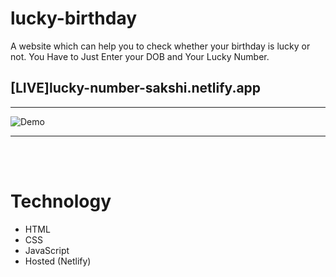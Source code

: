 # lucky-birthday
A website which can help you to check whether your birthday is lucky or not. You Have to Just Enter your DOB and Your Lucky Number.



## [LIVE]lucky-number-sakshi.netlify.app
---

![Demo](/icons/app-ss-org.png)

---
<br/>
<br/>

# Technology

- HTML
- CSS
- JavaScript
- Hosted (Netlify)
 
